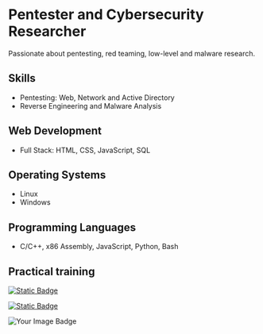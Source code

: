 # Pentester and Cybersecurity Researcher

Passionate about pentesting, red teaming, low-level and malware research.

## Skills

- Pentesting: Web, Network and Active Directory
- Reverse Engineering and Malware Analysis

## Web Development
- Full Stack: HTML, CSS, JavaScript, SQL

## Operating Systems
- Linux
- Windows

## Programming Languages
- C/C++, x86 Assembly, JavaScript, Python, Bash

## Practical training

[![Static Badge](https://img.shields.io/badge/HackTheBox-lsbxa?style=for-the-badge&logo=hackthebox&label=lsbxa&color=brightgreen)](https://app.hackthebox.com/profile/2107354)

[![Static Badge](https://img.shields.io/badge/HackingClub-lsbxa?style=for-the-badge&label=lsbxa&color=8000ff)](https://app.hackingclub.com/profile/user/21192)

<img src="https://tryhackme-badges.s3.amazonaws.com/lsbxa.png" alt="Your Image Badge" />
